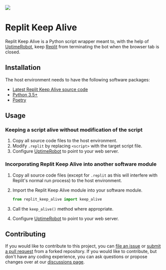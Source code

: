 [![](https://img.shields.io/github/v/release/erickyeagle/replit-keep-alive)](https://github.com/erickyeagle/replit-keep-alive/releases)

# Replit Keep Alive
Replit Keep Alive is a Python script wrapper meant to, with the help of [UptimeRobot](https://uptimerobot.com), keep [Replit](https://replit.com) from terminating the bot when the browser tab is closed.

## Installation
The host environment needs to have the following software packages:

* [Latest Replit Keep Alive source code](https://github.com/erickyeagle/replit-keep-alive/releases)
* [Python 3.5+](https://www.python.org/downloads)
* [Poetry](https://python-poetry.org)

## Usage
### Keeping a script alive without modification of the script
1. Copy all source code files to the host environment.
2. Modify `.replit` by replacing `<script>` with the target script file.
3. Configure [UptimeRobot](https://uptimerobot.com) to point to your web server.

### Incorporating Replit Keep Alive into another software module
1. Copy all source code files (except for `.replit` as this will interfere with Replit's normal run process) to the host environment.
2. Import the Replit Keep Alive module into your software module.

    ```python
    from replit_keep_alive import keep_alive
    ```
3. Call the `keep_alive()` method where appropriate.
4. Configure [UptimeRobot](https://uptimerobot.com) to point to your web server.

## Contributing
If you would like to contribute to this project, you can [file an issue](https://github.com/erickyeagle/replit-keep-alive/issues/new) or [submit a pull request](https://github.com/erickyeagle/replit-keep-alive/compare) from a forked repository. If you would like to contribute, but don't have any coding experience, you can ask questions or propose changes over at our [discussions page](https://github.com/erickyeagle/replit-keep-alive/discussions).